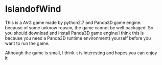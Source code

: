 # IslandofWind
  This is a AVG game made by python2.7 and Panda3D game engine. because of some unknow reason, the game cannot be well packaged. So you should download and install Panda3D game engine(I think this is because you need a Panda3D runtime environment) yourself before you want to run the game. 
  
  Although the game is small, I think it is interesting and hopes you can enjoy it

